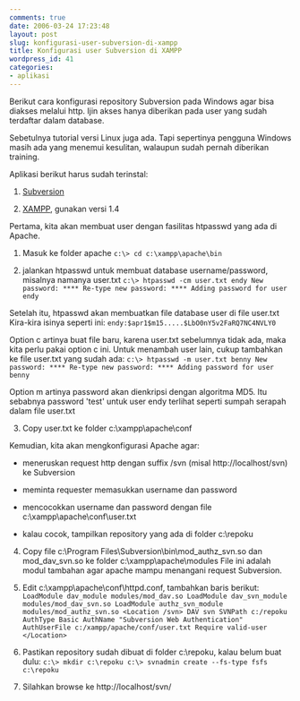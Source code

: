 ```yaml
---
comments: true
date: 2006-03-24 17:23:48
layout: post
slug: konfigurasi-user-subversion-di-xampp
title: Konfigurasi user Subversion di XAMPP
wordpress_id: 41
categories:
- aplikasi
---
```


Berikut cara konfigurasi repository Subversion pada Windows agar bisa diakses melalui http. Ijin akses hanya diberikan pada user yang sudah terdaftar dalam database.

Sebetulnya tutorial versi Linux juga ada. Tapi sepertinya pengguna Windows masih ada yang menemui kesulitan, walaupun sudah pernah diberikan training.

Aplikasi berikut harus sudah terinstal:



	
  1. [Subversion](http://subversion.tigris.org)

	
  2. [XAMPP](http://www.apachefriends.org/en/xampp.html), gunakan versi 1.4


Pertama, kita akan membuat user dengan fasilitas htpasswd yang ada di Apache.
1. Masuk ke folder apache
`c:\> cd c:\xampp\apache\bin`

2. jalankan htpasswd untuk membuat database username/password, misalnya namanya user.txt
`c:\> htpasswd -cm user.txt endy
New password: ****
Re-type new password: ****
Adding password for user endy`

Setelah itu, htpasswd akan membuatkan file database user di file user.txt
Kira-kira isinya seperti ini:
`endy:$apr1$m15.....$LbO0nY5v2FaRQ7NC4NVLY0`

Option c artinya buat file baru, karena user.txt sebelumnya tidak ada, maka kita perlu pakai option c ini.
Untuk menambah user lain, cukup tambahkan ke file user.txt yang sudah ada:
`c:\> htpasswd -m user.txt benny
New password: ****
Re-type new password: ****
Adding password for user benny`

Option m artinya password akan dienkripsi dengan algoritma MD5.
Itu sebabnya password 'test' untuk user endy terlihat seperti sumpah serapah dalam file user.txt

3. Copy user.txt ke folder c:\xampp\apache\conf

Kemudian, kita akan mengkonfigurasi Apache agar:



	
  * meneruskan request http dengan suffix /svn (misal http://localhost/svn) ke Subversion

	
  * meminta requester memasukkan username dan password

	
  * mencocokkan username dan password dengan file c:\xampp\apache\conf\user.txt

	
  * kalau cocok, tampilkan repository yang ada di folder c:\repoku


4. Copy file c:\Program Files\Subversion\bin\mod_authz_svn.so dan mod_dav_svn.so ke folder c:\xampp\apache\modules
File ini adalah modul tambahan agar apache mampu menangani request Subversion.

5. Edit c:\xampp\apache\conf\httpd.conf, tambahkan baris berikut:
`LoadModule dav_module modules/mod_dav.so
LoadModule dav_svn_module modules/mod_dav_svn.so
LoadModule authz_svn_module modules/mod_authz_svn.so
<Location /svn>
DAV svn
SVNPath c:/repoku
AuthType Basic
AuthName "Subversion Web Authentication"
AuthUserFile c:/xampp/apache/conf/user.txt
Require valid-user
</Location> `

6. Pastikan repository sudah dibuat di folder c:\repoku, kalau belum buat dulu:
`c:\> mkdir c:\repoku
c:\> svnadmin create --fs-type fsfs c:\repoku`

7. Silahkan browse ke http://localhost/svn/
